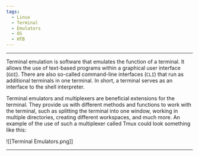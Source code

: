 ```yaml
---
tags:
  - Linux
  - Terminal
  - Emulators
  - OS
  - HTB
---
```

___
Terminal emulation is software that emulates the function of a terminal. It allows the use of text-based programs within a graphical user interface (`GUI`). There are also so-called command-line interfaces (`CLI`) that run as additional terminals in one terminal. In short, a terminal serves as an interface to the shell interpreter.

Terminal emulators and multiplexers are beneficial extensions for the terminal. They provide us with different methods and functions to work with the terminal, such as splitting the terminal into one window, working in multiple directories, creating different workspaces, and much more. An example of the use of such a multiplexer called Tmux could look something like this:

![[Terminal Emulators.png]]
___